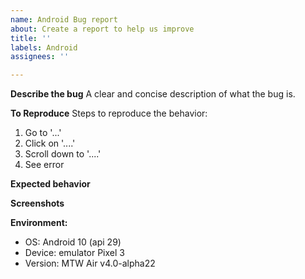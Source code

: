 ```yaml
---
name: Android Bug report
about: Create a report to help us improve
title: ''
labels: Android
assignees: ''

---
```


**Describe the bug**
A clear and concise description of what the bug is.

**To Reproduce**
Steps to reproduce the behavior:
1. Go to '...'
2. Click on '....'
3. Scroll down to '....'
4. See error

**Expected behavior**

**Screenshots**


**Environment:**
 - OS: Android 10 (api 29)
 - Device: emulator Pixel 3
 - Version: MTW Air v4.0-alpha22
